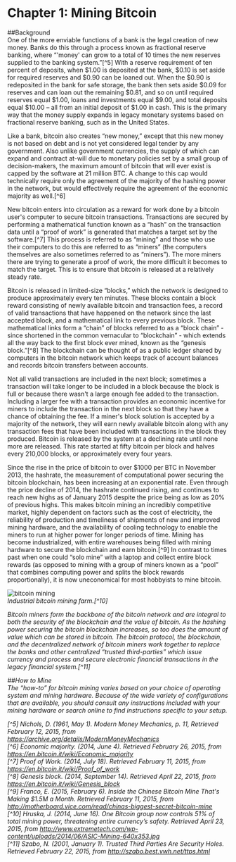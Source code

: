 # Chapter 1: Mining Bitcoin

##Background  
One of the more enviable functions of a bank is the legal creation of new money. Banks do this through a process known as fractional reserve banking, where “'money' can grow to a total of 10 times the new reserves supplied to the banking system.”[^5] With a reserve requirement of ten percent of deposits, when $1.00 is deposited at the bank, $0.10 is set aside for required reserves and $0.90 can be loaned out. When the $0.90 is redeposited in the bank for safe storage, the bank then sets aside $0.09 for reserves and can loan out the remaining $0.81, and so on until required reserves equal $1.00, loans and investments equal $9.00, and total deposits equal $10.00 – all from an initial deposit of $1.00 in cash. This is the primary way that the money supply expands in legacy monetary systems based on fractional reserve banking, such as in the United States.  

Like a bank, bitcoin also creates “new money,” except that this new money is not based on debt and is not yet considered legal tender by any government. Also unlike government currencies, the supply of which can expand and contract at-will due to monetary policies set by a small group of decision-makers, the maximum amount of bitcoin that will ever exist is capped by the software at 21 million BTC. A change to this cap would technically require only the agreement of the majority of the hashing power in the network, but would effectively require the agreement of the economic majority as well.[^6]  

New bitcoin enters into circulation as a reward for work done by a bitcoin user's computer to secure bitcoin transactions. Transactions are secured by performing a mathematical function known as a “hash” on the transaction data until a “proof of work” is generated that matches a target set by the software.[^7] This process is referred to as “mining” and those who use their computers to do this are referred to as “miners” (the computers themselves are also sometimes referred to as “miners”). The more miners there are trying to generate a proof of work, the more difficult it becomes to match the target. This is to ensure that bitcoin is released at a relatively steady rate.  

Bitcoin is released in limited-size “blocks,” which the network is designed to produce approximately every ten minutes. These blocks contain a block reward consisting of newly available bitcoin and transaction fees, a record of valid transactions that have happened on the network since the last accepted block, and a mathematical link to every previous block. These mathematical links form a “chain” of blocks referred to as a “block chain” - since shortened in the common vernacular to “blockchain” - which extends all the way back to the first block ever mined, known as the “genesis block.”[^8] The blockchain can be thought of as a public ledger shared by computers in the bitcoin network which keeps track of account balances and records bitcoin transfers between accounts.  

Not all valid transactions are included in the next block; sometimes a transaction will take longer to be included in a block because the block is full or because there wasn't a large enough fee added to the transaction. Including a larger fee with a transaction provides an economic incentive for miners to include the transaction in the next block so that they have a chance of obtaining the fee. If a miner's block solution is accepted by a majority of the network, they will earn newly available bitcoin along with any transaction fees that have been included with transactions in the block they produced. Bitcoin is released by the system at a declining rate until none more are released. This rate started at fifty bitcoin per block and halves every 210,000 blocks, or approximately every four years.  

Since the rise in the price of bitcoin to over $1000 per BTC in November 2013, the hashrate, the measurement of computational power securing the bitcoin blockchain, has been increasing at an exponential rate. Even through the price decline of 2014, the hashrate continued rising, and continues to reach new highs as of January 2015 despite the price being as low as 20% of previous highs. This makes bitcoin mining an incredibly competitive market, highly dependent on factors such as the cost of electricity, the reliability of production and timeliness of shipments of new and improved mining hardware, and the availability of cooling technology to enable the miners to run at higher power for longer periods of time. Mining has become industrialized, with entire warehouses being filled with mining hardware to secure the blockchain and earn bitcoin.[^9] In contrast to times past when one could “solo mine” with a laptop and collect entire block rewards (as opposed to mining with a group of miners known as a “pool” that combines computing power and splits the block rewards proportionally), it is now uneconomical for most hobbyists to mine bitcoin.  


![bitcoin mining](https://github.com/john-light/BYOB/blob/master/ASIC-Mining-640x353.jpg?raw=true "Industrial bitcoin mining farm.")  
<I>Industrial bitcoin mining farm.[^10]  

Bitcoin miners form the backbone of the bitcoin network and are integral to both the security of the blockchain and the value of bitcoin. As the hashing power securing the bitcoin blockchain increases, so too does the amount of value which can be stored in bitcoin. The bitcoin protocol, the blockchain, and the decentralized network of bitcoin miners work together to replace the banks and other centralized “trusted third-parties” which issue currency and process and secure electronic financial transactions in the legacy financial system.[^11]  

##How to Mine  
The “how-to” for bitcoin mining varies based on your choice of operating system and mining hardware. Because of the wide variety of configurations that are available, you should consult any instructions included with your mining hardware or search online to find instructions specific to your setup.

[^5] Nichols, D. (1961, May 1). Modern Money Mechanics, p. 11, Retrieved February 12, 2015, from https://archive.org/details/ModernMoneyMechanics  
[^6] Economic majority. (2014, June 4). Retrieved February 26, 2015, from https://en.bitcoin.it/wiki/Economic_majority   
[^7] Proof of Work. (2014, July 18). Retrieved February 11, 2015, from https://en.bitcoin.it/wiki/Proof_of_work   
[^8] Genesis block. (2014, September 14). Retrieved April 22, 2015, from https://en.bitcoin.it/wiki/Genesis_block  
[^9] Franco, E. (2015, February 6). Inside the Chinese Bitcoin Mine That's Making $1.5M a Month. Retrieved February 11, 2015, from http://motherboard.vice.com/read/chinas-biggest-secret-bitcoin-mine  
[^10] Hruska, J. (2014, June 16). One Bitcoin group now controls 51% of total mining power, threatening entire currency’s safety. Retrieved April 23, 2015, from http://www.extremetech.com/wp-content/uploads/2014/06/ASIC-Mining-640x353.jpg  
[^11] Szabo, N. (2001, January 1). Trusted Third Parties Are Security Holes. Retrieved February 22, 2015, from http://szabo.best.vwh.net/ttps.html  